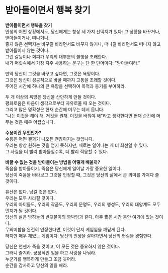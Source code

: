 # 받아들이면서 행복 찾기

**받아들이면서 행복을 찾기** \
인생의 어떤 상황에서도, 당신에게는 항상 세 가지 선택지가 있다: 그 상황을 바꾸거나, 받아들이거나, 떠나거나. \
좋지 않은 선택지는 바꾸길 바라면서도 바꾸지 않거나, 떠나길 바라면서도 떠나지 않고 받아들이지 않는 것이다.\
그런 갈등이나 회피가 우리의 대부분의 불행을 초래한다.\
내가 머릿속에서 가장 자주 사용하는 문구는 단 한 단어이다: "받아들여라."

만약 당신이 그것을 바꾸고 싶다면, 그것은 욕망이다. \
그것은 당신이 성공적으로 바꿀 때까지 고통을 초래할 것이다. \
주어진 시간에 하나의 큰 욕망을 선택하여 목적과 동기를 부여하라.

두 개 이상의 욕망은 당신을 산만하게 만들 것이다. \
평화로움은 마음이 생각으로부터 자유로울 때 오는 것이다. \
그리고 많은 명확성은 현재 순간에 머무는 데서 옵니다. \
"나는 이것을 해야 해. 저것을 원해. 이것을 바꿔야 해"라고 생각한다면 현재 순간에 머무는 것은 매우 어렵습니다.

**수용이란 무엇인가?** \
수용은 어떤 결과가 나오든 괜찮아지는 것입니다. \
우리는 항상 원하는 것을 얻지 못하지만, 때로는 일어나는 게 더 최선일 수 있다. \
그 사실을 더 빨리 받아들일수록, 더 빨리 적응할 수 있다.

**바꿀 수 없는 것을 받아들이는 방법을 어떻게 배울까?** \
죽음을 받아들이기. 죽음은 당신에게 일어날 가장 중요한 일이다. \
당신이 죽음을 바라보고 그것을 인정할 때, 그것은 당신의 삶에서 큰 의미를 가져다 줄 것이다.

유산은 없다. 남길 것은 없다. \
우리는 모두 사라질 것이다. \
우리의 아이들도, 우리의 작품도, 우리의 문명도, 우리의 행성도, 우리의 태양계도 모두 먼지가 될 것이다. \
당신의 삶은 밤하늘의 반딧불이의 깜박임과 같다. 아주 짧은 시간 동안 여기에 있는 것이다. \
무의미함을 완전히 인정한다면, 이것이 단지 게임임을 깨닫게 된다. \
하지만 매우 재밌는 게임이다. 당신의 인생을 살아가면서 당신의 현실을 경험한다.

당신은 언젠가 죽을 것이고, 이 모든 것은 중요하지 않은 것이다. \
그러니 즐겨라. 긍정적인 일을 하고 사랑을 나눠라. \
누군가를 행복하게 만들고 조금 웃어라. \
순간을 감사하고 당신의 일을 해라.

